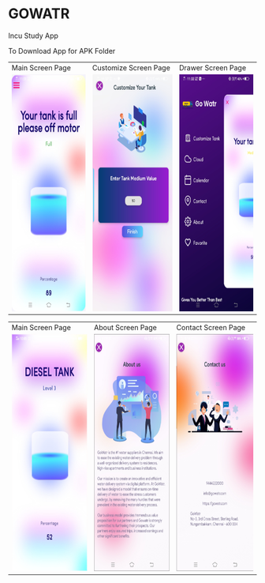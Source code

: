 # GOWATR
Incu Study  App

To Download App for
APK Folder
<table>
  <tr>
    <td>Main Screen Page</td>
     <td>Customize Screen Page</td>
     <td>Drawer Screen Page</td>
  </tr>
  <tr>
     <td><img src="pics/main.jpg" width=270 height=480></td>
    <td><img src="pics/cus.jpg" width=270 height=480></td>
    <td><img src="pics/draw.jpg" width=270 height=480></td>
  </tr>
 </table>
 <table>
  <tr>
      <td>Main Screen Page</td>
       <td>About Screen Page</td>
        <td>Contact Screen Page</td>
  </tr>
  <tr>
     <td><img src="pics/main2.jpg" width=270 height=480></td>
    <td><img src="pics/about.jpg" width=270 height=480></td>
    <td><img src="pics/contact.jpg" width=270 height=480></td>
  </tr>
 </table>
 
